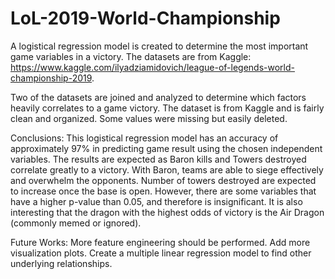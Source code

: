 # LoL-2019-World-Championship
A logistical regression model is created to determine the most important game variables in a victory.
The datasets are from Kaggle: https://www.kaggle.com/ilyadziamidovich/league-of-legends-world-championship-2019.

Two of the datasets are joined and analyzed to determine which factors heavily correlates to a game victory.
The dataset is from Kaggle and is fairly clean and organized. Some values were missing but easily deleted.

Conclusions:
This logistical regression model has an accuracy of approximately 97% in predicting game result using the chosen independent variables. 
The results are expected as Baron kills and Towers destroyed correlate greatly to a victory. 
With Baron, teams are able to siege effectively and overwhelm the opponents. 
Number of towers destroyed are expected to increase once the base is open. 
However, there are some variables that have a higher p-value than 0.05, and therefore is insignificant. 
It is also interesting that the dragon with the highest odds of victory is the Air Dragon (commonly memed or ignored).

Future Works:
More feature engineering should be performed.
Add more visualization plots.
Create a multiple linear regression model to find other underlying relationships.
